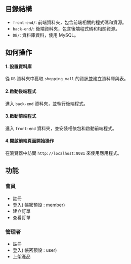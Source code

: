 ## 目錄結構

- `front-end/`: 前端資料夾，包含前端相關的程式碼和資源。
- `back-end/`: 後端資料夾，包含後端程式碼和相關資源。
- `DB/`: 資料庫資料，使用 MySQL。

## 如何操作

#### 1. 設置資料庫

從 `DB` 資料夾中獲取 `shopping_mall` 的資訊並建立資料庫與表。

#### 2.啟動後端程式

進入 `back-end` 資料夾，並執行後端程式。

#### 3.啟動前端程式

進入 `front-end` 資料夾，並安裝相依包和啟動前端程式。

#### 4.開啟前端頁面開始操作

在瀏覽器中訪問 `http://localhost:8081` 來使用應用程式。

## 功能

### 會員

- 註冊
- 登入( 帳密預設 : member)
- 建立訂單
- 查看訂單

### 管理者

- 註冊
- 登入( 帳密預設 : user)
- 上架產品
